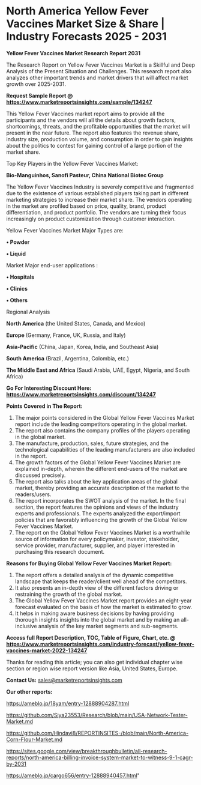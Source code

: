 # North America Yellow Fever Vaccines Market Size & Share | Industry Forecasts 2025 - 2031

<strong>Yellow Fever Vaccines Market Research Report 2031</strong>

The Research Report on Yellow Fever Vaccines Market is a Skillful and Deep Analysis of the Present Situation and Challenges. This research report also analyzes other important trends and market drivers that will affect market growth over 2025-2031.

<strong>Request Sample Report @ <a href=https://www.marketreportsinsights.com/sample/134247>https://www.marketreportsinsights.com/sample/134247</a></strong>

This Yellow Fever Vaccines market report aims to provide all the participants and the vendors will all the details about growth factors, shortcomings, threats, and the profitable opportunities that the market will present in the near future. The report also features the revenue share, industry size, production volume, and consumption in order to gain insights about the politics to contest for gaining control of a large portion of the market share.

Top Key Players in the Yellow Fever Vaccines Market:

<strong>Bio-Manguinhos, Sanofi Pasteur, China National Biotec Group</strong>

The Yellow Fever Vaccines Industry is severely competitive and fragmented due to the existence of various established players taking part in different marketing strategies to increase their market share. The vendors operating in the market are profiled based on price, quality, brand, product differentiation, and product portfolio. The vendors are turning their focus increasingly on product customization through customer interaction.

Yellow Fever Vaccines Market Major Types are:

<strong>• Powder

• Liquid</strong>

Market Major end-user applications :

<strong>• Hospitals

• Clinics

• Others</strong>

Regional Analysis

</u><strong><b>North America</b></strong> (the United States, Canada, and Mexico)

<strong><b>Europe </b></strong>(Germany, France, UK, Russia, and Italy)

<strong><b>Asia-Pacific</b></strong> (China, Japan, Korea, India, and Southeast Asia)

<strong><b>South America</b></strong> (Brazil, Argentina, Colombia, etc.)

<strong><b>The Middle East and Africa</b></strong> (Saudi Arabia, UAE, Egypt, Nigeria, and South Africa)

<strong>Go For Interesting Discount Here: <a href=https://www.marketreportsinsights.com/discount/134247>https://www.marketreportsinsights.com/discount/134247</a></strong>

<strong>Points Covered in The Report:</strong>
<ol>
  <li>The major points considered in the Global Yellow Fever Vaccines Market report include the leading competitors operating in the global market.</li>
  <li>The report also contains the company profiles of the players operating in the global market.</li>
  <li>The manufacture, production, sales, future strategies, and the technological capabilities of the leading manufacturers are also included in the report.</li>
  <li>The growth factors of the Global Yellow Fever Vaccines Market are explained in-depth, wherein the different end-users of the market are discussed precisely.</li>
  <li>The report also talks about the key application areas of the global market, thereby providing an accurate description of the market to the readers/users.</li>
  <li>The report incorporates the SWOT analysis of the market. In the final section, the report features the opinions and views of the industry experts and professionals. The experts analyzed the export/import policies that are favorably influencing the growth of the Global Yellow Fever Vaccines Market.</li>
  <li>The report on the Global Yellow Fever Vaccines Market is a worthwhile source of information for every policymaker, investor, stakeholder, service provider, manufacturer, supplier, and player interested in purchasing this research document.</li>
</ol>
<strong>Reasons for Buying Global Yellow Fever Vaccines Market Report:</strong>

<ol>
  <li>The report offers a detailed analysis of the dynamic competitive landscape that keeps the reader/client well ahead of the competitors.</li>
  <li>It also presents an in-depth view of the different factors driving or restraining the growth of the global market.</li>
  <li>The Global Yellow Fever Vaccines Market report provides an eight-year forecast evaluated on the basis of how the market is estimated to grow.</li>
  <li>It helps in making aware business decisions by having providing thorough insights insights into the global market and by making an all-inclusive analysis of the key market segments and sub-segments.</li>
</ol>
<strong>Access full Report Description, TOC, Table of Figure, Chart, etc. @ <a href=https://www.marketreportsinsights.com/industry-forecast/yellow-fever-vaccines-market-2022-134247>https://www.marketreportsinsights.com/industry-forecast/yellow-fever-vaccines-market-2022-134247</a></strong>


Thanks for reading this article; you can also get individual chapter wise section or region wise report version like Asia, United States, Europe.

<strong>Contact Us:</strong>
sales@marketreportsinsights.com

<strong>Our other reports:</strong>

<a href=https://ameblo.jp/18yam/entry-12888904287.html>https://ameblo.jp/18yam/entry-12888904287.html</a>

<a href=https://github.com/Siya23553/Research/blob/main/USA-Network-Tester-Market.md>https://github.com/Siya23553/Research/blob/main/USA-Network-Tester-Market.md</a>

<a href=https://github.com/Hindavi8/REPORTINSITES-/blob/main/North-America-Corn-Flour-Market.md>https://github.com/Hindavi8/REPORTINSITES-/blob/main/North-America-Corn-Flour-Market.md</a>

<a href=https://sites.google.com/view/breakthroughbulletin/all-research-reports/north-america-billing-invoice-system-market-to-witness-9-1-cagr-by-2031>https://sites.google.com/view/breakthroughbulletin/all-research-reports/north-america-billing-invoice-system-market-to-witness-9-1-cagr-by-2031</a>

<a href=https://ameblo.jp/cargo656/entry-12888940457.html>https://ameblo.jp/cargo656/entry-12888940457.html</a>"
